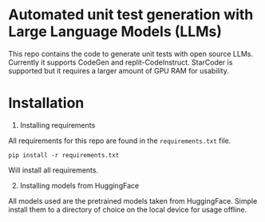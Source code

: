 # Automated unit test generation with Large Language Models (LLMs)
This repo contains the code to generate unit tests with open source LLMs. Currently it supports CodeGen and replit-CodeInstruct. StarCoder is supported but it requires a larger amount of GPU RAM for usability.

# Installation
1. Installing requirements

All requirements for this repo are found in the `requirements.txt` file.
```
pip install -r requirements.txt
```
Will install all requirements. 

2. Installing models from HuggingFace

All models used are the pretrained models taken from HuggingFace. Simple install them to a directory of choice on the local device for usage offline. 
